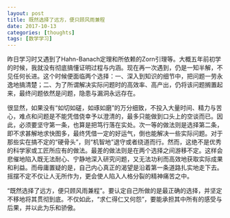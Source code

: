 ```yaml
---
layout: post
title: 既然选择了远方，便只顾风雨兼程
date: 2017-10-13
categories: [thoughts]
tags: [数学学习]
---
```


昨日学习时又遇到了Hahn-Banach定理和所依赖的Zorn引理等。大概五年前初学的时候，我就没有彻底搞懂证明过程与内涵。现在再一次遇到，仍是一知半解，不见任何长进。这个时候便面临两个选择：一、深入到知识的细节中，把问题一劳永逸地搞清楚；二、为了所谓解决实际问题时的高效率、高产出，仍将该问题搁置起来，最终问题依然是问题，隐患与漏洞永远存在。

很显然，如果没有“如切如磋，如琢如磨”的万分细致，不投入大量时间、精力与苦心，难点和问题是不能凭借侥幸予以澄清的，最多只能做到口头上的空谈而已。因此，必须要坚守第一条，也算是把笃行落在实处。次一等的做法则是选择第二条，即不求甚解地求快图多，最终凭借一定的好运气，倒也能解决一些实际问题。对于那些实在搞不定的“硬骨头”，则“机智地”退守或者绕道而行。然而，这绝不是优秀的科学家或工匠所应有的做法。最差的做法则是在两个选择之间游移不定。这样会悲催地陷入既无法耐心、宁静地深入研究问题，又无法功利而高效地获取实际成果和利益。而毋庸置疑的是，自己内心真正的渴望是沿着第一条道路扎实地走下去。摇摆不定不仅让人无所作为，更会使人陷入人格分裂的精神痛苦之中。

“既然选择了远方，便只顾风雨兼程”。要认定自己所做的是最正确的选择，并坚定不移地将其贯彻到底。不仅如此，“求仁得仁又何怨”，要能承担其中所有的感受与后果，并以此为乐和骄傲。
